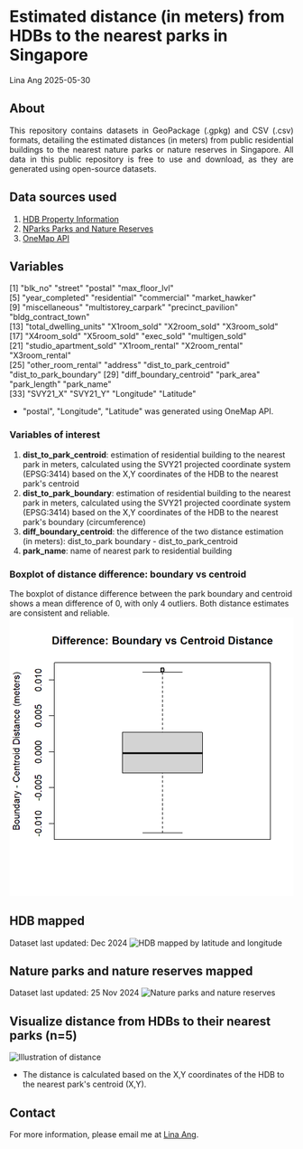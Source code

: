 Estimated distance (in meters) from HDBs to the nearest parks in Singapore
================
Lina Ang
2025-05-30

## About
<div style="text-align: justify;">
This repository contains datasets in GeoPackage (.gpkg) and CSV (.csv) formats, detailing the estimated distances (in meters) from public residential buildings to the nearest nature parks or nature reserves in Singapore. All data in this public repository is free to use and download, as they are generated using open-source datasets. 
</div>

## Data sources used 
1) <a href="https://data.gov.sg/datasets?query=hdb&resultId=d_17f5382f26140b1fdae0ba2ef6239d2f&page=1" target="_blank">HDB Property Information</a>
2) <a href="https://data.gov.sg/datasets?query=nature+parks&page=1&resultId=d_77d7ec97be83d44f61b85454f844382f" target="_blank">NParks Parks and Nature Reserves</a> 
3) <a href="https://www.onemap.gov.sg/apidocs/maps" target="_blank">OneMap API</a>

## Variables
 [1] "blk_no"                 "street"                 "postal"                 "max_floor_lvl"         
 [5] "year_completed"         "residential"            "commercial"             "market_hawker"         
 [9] "miscellaneous"          "multistorey_carpark"    "precinct_pavilion"      "bldg_contract_town"    
[13] "total_dwelling_units"   "X1room_sold"            "X2room_sold"            "X3room_sold"           
[17] "X4room_sold"            "X5room_sold"            "exec_sold"              "multigen_sold"         
[21] "studio_apartment_sold"  "X1room_rental"          "X2room_rental"          "X3room_rental"         
[25] "other_room_rental"      "address"                "dist_to_park_centroid"  "dist_to_park_boundary" 
[29] "diff_boundary_centroid" "park_area"              "park_length"            "park_name"             
[33] "SVY21_X"                "SVY21_Y"                "Longitude"              "Latitude"   

- "postal", "Longitude", "Latitude" was generated using OneMap API.
  
### Variables of interest
1) **dist_to_park_centroid**: estimation of residential building to the nearest park in meters, calculated using the SVY21 projected coordinate system (EPSG:3414) based on the X,Y coordinates of the HDB to the nearest park's centroid
2) **dist_to_park_boundary**: estimation of residential building to the nearest park in meters, calculated using the SVY21 projected coordinate system (EPSG:3414) based on the X,Y coordinates of the HDB to the nearest park's boundary (circumference)
3) **diff_boundary_centroid**: the difference of the two distance estimation (in meters): dist_to_park boundary - dist_to_park_centroid
4) **park_name**: name of nearest park to residential building

### Boxplot of distance difference: boundary vs centroid  
The boxplot of distance difference between the park boundary and centroid shows a mean difference of 0, with only 4 outliers. Both distance estimates are consistent and reliable.
![Boxplot of distance difference](figures/boxplot_diff_boundary_centroid.jpg)

## HDB mapped
Dataset last updated: Dec 2024
![HDB mapped by latitude and longitude](figures/HDBs.jpg)

## Nature parks and nature reserves mapped
Dataset last updated: 25 Nov 2024
![Nature parks and nature reserves](figures/Parks.jpg)

## Visualize distance from HDBs to their nearest parks (n=5)
![Illustration of distance](figures/illustration-distance-lines.jpg)
- The distance is calculated based on the X,Y coordinates of the HDB to the nearest park's centroid (X,Y).

## Contact
For more information, please email me at [Lina Ang](mailto:ephanli@nus.edu.sg?subject=Inquiry%20about%20distance-to-park%20Repository).
